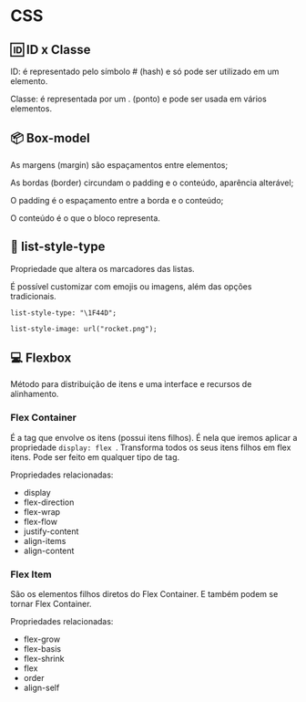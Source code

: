 # CSS 



## :id: ID x Classe

ID: é representado pelo símbolo # (hash) e só pode ser utilizado em um elemento.

Classe: é representada por um . (ponto) e pode ser usada em vários elementos.



## :package: Box-model

As margens (margin) são espaçamentos entre elementos;

As bordas (border) circundam o padding e o conteúdo, aparência alterável;

O padding é o espaçamento entre a borda e o conteúdo;

O conteúdo é o que o bloco representa.



## :pencil: list-style-type

Propriedade que altera os marcadores das listas.

É possível customizar com emojis ou imagens, além das opções tradicionais.

`list-style-type: "\1F44D";`

` list-style-image: url("rocket.png"); ` 



## :computer: Flexbox

Método para distribuição de itens e uma interface e recursos de alinhamento.

### Flex Container

É a tag que envolve os itens (possui itens filhos). É nela que iremos aplicar a propriedade `display: flex `. Transforma todos os seus itens filhos em flex itens. Pode ser feito em qualquer tipo de tag.

Propriedades relacionadas:

- display
- flex-direction 
- flex-wrap
- flex-flow
- justify-content
- align-items
- align-content



### Flex Item

São os elementos filhos diretos do Flex Container. E também podem se tornar Flex Container.

Propriedades relacionadas:

- flex-grow
- flex-basis
- flex-shrink
- flex
- order
- align-self